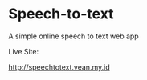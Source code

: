 # Speech-to-text

A simple online speech to text web app 

 Live Site:

http://speechtotext.vean.my.id
